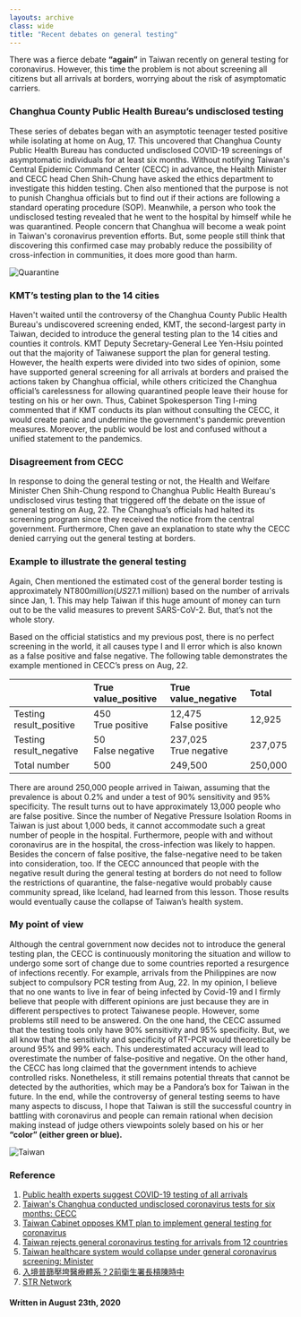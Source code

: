 ```yaml
---
layouts: archive
class: wide
title: "Recent debates on general testing"
---
```

There was a fierce debate **“again”** in Taiwan recently on general testing for coronavirus. However, this time the problem is not about screening all citizens but all arrivals at borders, worrying about the risk of asymptomatic carriers.

### Changhua County Public Health Bureau’s undisclosed testing
These series of debates began with an asymptotic teenager tested positive while 
isolating at home on Aug, 17. This uncovered that Changhua County Public Health Bureau has conducted undisclosed COVID-19 screenings of asymptomatic individuals for at least six months. Without notifying Taiwan's Central Epidemic Command Center (CECC) in advance, the Health Minister and CECC head Chen Shih-Chung have asked the ethics department to investigate this hidden testing. Chen also mentioned that the purpose is not to punish Changhua officials but to find out if their actions are following a standard operating procedure (SOP). Meanwhile, a person who took the undisclosed testing revealed that he went to the hospital by himself while he was quarantined. People concern that Changhua will become a weak point in Taiwan's coronavirus prevention efforts. 
But, some people still think that discovering this confirmed case may probably reduce the possibility of cross-infection in communities, it does more good than harm.

![Quarantine]( https://media.giphy.com/media/eKJ6L7hxdN1DYVKLkK/giphy.gif)

### KMT’s testing plan to the 14 cities
Haven't waited until the controversy of the Changhua County Public Health Bureau's undiscovered screening ended, KMT, the second-largest party in Taiwan, decided to introduce the general testing plan to the 14 cities and counties it controls. KMT Deputy Secretary-General Lee Yen-Hsiu pointed out that the majority of Taiwanese support the plan for general testing. However, the health experts were divided into two sides of opinion, some have supported general screening for all arrivals at borders and praised the actions taken by Changhua official, while others criticized the Changhua official’s carelessness for allowing quarantined people leave their house for testing on his or her own. Thus, Cabinet Spokesperson Ting I-ming commented that if KMT conducts its plan without consulting the CECC, it would create panic and undermine the government's pandemic prevention measures. Moreover, the public would be lost and confused without a unified statement to the pandemics.

### Disagreement from CECC
In response to doing the general testing or not, the Health and Welfare Minister Chen Shih-Chung respond to Changhua Public Health Bureau's undisclosed virus testing that triggered off the debate on the issue of general testing on Aug, 22. The Changhua’s officials had halted its screening program since they received the notice from the central government. Furthermore, Chen gave an explanation to state why the CECC denied carrying out the general testing at borders.

### Example to illustrate the general testing
Again, Chen mentioned the estimated cost of the general border testing is approximately NT$800 million (US$27.1 million) based on the number of arrivals since Jan, 1. This may help Taiwan if this huge amount of money can turn out to be the valid measures to prevent SARS-CoV-2. But, that’s not the whole story. 

Based on the official statistics and my previous post, there is no perfect screening in the world, it all causes type I and II error which is also known as a false positive and false negative. The following table demonstrates the example mentioned in CECC’s press on Aug, 22.

|  |True value_positive | True value_negative | Total|
| :----------------------------- | :------------ | :------------ |:------- |
| Testing result_positive | 450 <br /> True positive | 12,475 <br /> False positive | 12,925 | 
| Testing result_negative | 50 <br /> False negative | 237,025 <br /> True negative | 237,075 |
| Total number| 500 | 249,500 | 250,000| 

There are around 250,000 people arrived in Taiwan, assuming that the prevalence is about 0.2% and under a test of 90% sensitivity and 95% specificity. The result turns out to have approximately 13,000 people who are false positive. Since the number of Negative Pressure Isolation Rooms in Taiwan is just about 1,000 beds, it cannot accommodate such a great number of people in the hospital. Furthermore, people with and without coronavirus are in the hospital, the cross-infection was likely to happen. 
Besides the concern of false positive, the false-negative need to be taken into consideration, too. If the CECC announced that people with the negative result during the general testing at borders do not need to follow the restrictions of quarantine, the false-negative would probably cause community spread, like Iceland, had learned from this lesson.
Those results would eventually cause the collapse of Taiwan’s health system.

### My point of view
Although the central government now decides not to introduce the general testing plan, the CECC is continuously monitoring the situation and willow to undergo some sort of change due to some countries reported a resurgence of infections recently. For example, arrivals from the Philippines are now subject to compulsory PCR testing from Aug, 22. In my opinion, I believe that no one wants to live in fear of being infected by Covid-19 and I firmly believe that people with different opinions are just because they are in different perspectives to protect Taiwanese people. However, some problems still need to be answered. On the one hand, the CECC assumed that the testing tools only have 90% sensitivity and 95% specificity. But, we all know that the sensitivity and specificity of RT-PCR would theoretically be around 95% and 99% each. This underestimated accuracy will lead to overestimate the number of false-positive and negative. On the other hand, the CECC has long claimed that the government intends to achieve controlled risks. Nonetheless, it still remains potential threats that cannot be detected by the authorities, which may be a Pandora’s box for Taiwan in the future.
In the end, while the controversy of general testing seems to have many aspects to discuss, I hope that Taiwan is still the successful country in battling with coronavirus and people can remain rational when decision making instead of judge others viewpoints solely based on his or her **“color” (either green or blue).**

![Taiwan](https://media.giphy.com/media/Uqf2XQRtBnOxzv4gYm/giphy.gif)

### Reference
1. [Public health experts suggest COVID-19 testing of all arrivals]( https://focustaiwan.tw/society/202006290013)
2. [Taiwan's Changhua conducted undisclosed coronavirus tests for six months: CECC]( https://www.taiwannews.com.tw/en/news/3991295)
3. [Taiwan Cabinet opposes KMT plan to implement general testing for coronavirus]( https://www.taiwannews.com.tw/en/news/3992775)
4. [Taiwan rejects general coronavirus testing for arrivals from 12 countries]( https://www.taiwannews.com.tw/en/news/3991369)
5. [Taiwan healthcare system would collapse under general coronavirus screening: Minister]( https://www.taiwannews.com.tw/en/news/3992897) 
6. [入境普篩壓垮醫療體系？2前衛生署長槓陳時中]( https://www.google.com.tw/amp/s/udn.com/news/amp/story/121594/4803097)
7. [STR Network](https://giphy.com/STRnetwork)

#### Written in August 23th, 2020
